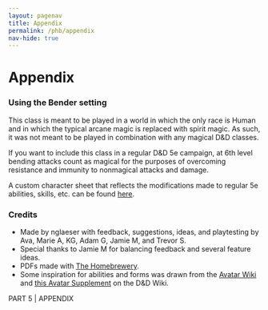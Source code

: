 ```yaml
---
layout: pagenav
title: Appendix
permalink: /phb/appendix
nav-hide: true
---
```


<!-- Homebrewery Link: https://homebrewery.naturalcrit.com/edit/vP9MXg6ODF -->

<h1 id="appendix" class="center-title">
Appendix
</h1>

### Using the Bender setting

This class is meant to be played in a world in which the only race is Human and in which the typical arcane magic is replaced with spirit magic. As such, it was not meant to be played in combination with any magical D&D classes.

If you want to include this class in a regular D&D 5e campaign, at 6th level bending attacks count as magical for the purposes of overcoming resistance and immunity to nonmagical attacks and damage.

A custom character sheet that reflects the modifications made to regular 5e abilities, skills, etc. can be found [here](/tools).

### Credits
- Made by nglaeser with feedback, suggestions, ideas, and playtesting by Ava, Marie A, KG, Adam G, Jamie M, and Trevor S.
- Special thanks to Jamie M for balancing feedback and several feature ideas.
- PDFs made with [The Homebrewery](https://homebrewery.naturalcrit.com).
- Some inspiration for abilities and forms was drawn from the <a href="https://avatar.fandom.com/wiki/Bending_arts">Avatar Wiki</a> and <a href="https://www.dandwiki.com/wiki/5e_Classes_(Avatar_Supplement)">this Avatar Supplement</a> on the D&D Wiki.

<div class='pageNumber auto'></div>
<div class='footnote'>PART 5 | APPENDIX</div>
